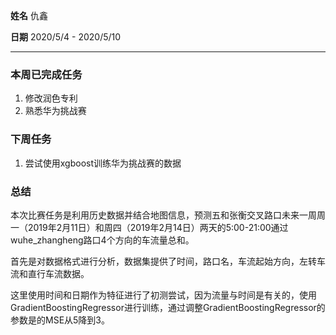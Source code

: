 **姓名** 仇鑫

**日期** 2020/5/4 - 2020/5/10

------

### 本周已完成任务

1. 修改润色专利
2. 熟悉华为挑战赛

### 下周任务

1. 尝试使用xgboost训练华为挑战赛的数据

### 总结

本次比赛任务是利用历史数据并结合地图信息，预测五和张衡交叉路口未来一周周一（2019年2月11日）和周四（2019年2月14日）两天的5:00-21:00通过wuhe_zhangheng路口4个方向的车流量总和。

首先是对数据格式进行分析，数据集提供了时间，路口名，车流起始方向，左转车流和直行车流数据。

这里使用时间和日期作为特征进行了初测尝试，因为流量与时间是有关的，使用GradientBoostingRegressor进行训练，通过调整GradientBoostingRegressor的参数是的MSE从5降到3。